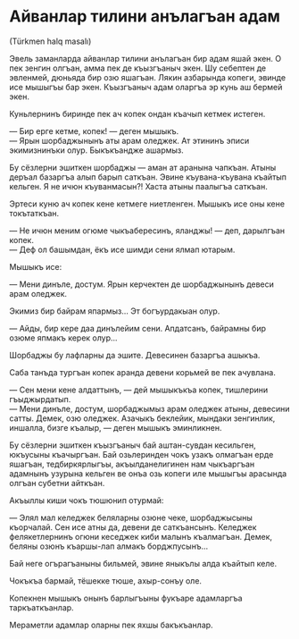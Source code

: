 # Айванлар тилини анълагъан адам
(Türkmen halq masalı)

Эвель заманларда айванлар тилини анълагъан бир адам яшай экен.
О пек зенгин олгъан, амма пек де къызгъаныч экен.
Шу себептен де эвленмей, дюньяда бир озю яшагъан.
Лякин азбарында копеги, эвинде исе мышыгъы бар экен.
Къызгъаныч адам оларгъа эр кунь аш бермей экен.

Куньлернинъ биринде пек ач копек ондан къачып кетмек истеген.

— Бир ерге кетме, копек! — деген мышыкъ.  
— Ярын шорбаджынынъ аты арам оледжек.
Ат этининъ эписи экимизнинъки олур.
Быкъкъандже ашармыз.

Бу сёзлерни эшиткен шорбаджы — аман ат аранына чапкъан.
Атыны деръал базаргъа алып барып саткъан.
Эвине къувана-къувана къайтып кельген.
Я не ичюн къуванмасын?!
Хаста атыны паалыгъа саткъан.

Эртеси куню ач копек кене кетмеге ниетленген.
Мышыкъ исе оны кене токътаткъан.

— Не ичюн меним огюме чыкъабересинъ, яланджы! — деп, дарылгъан копек.  
— Деф ол башымдан, ёкъ исе шимди сени ялмап ютарым.

Мышыкъ исе:

— Мени динъле, достум.
Ярын керчектен де шорбаджынынъ девеси арам оледжек.

Экимиз бир байрам япармыз...
Эт богъурдакыан олур.

— Айды, бир кере даа динълейим сени.
Апдатсанъ, байрамны бир озюме япмакъ керек олур...

Шорбаджы бу лафларны да эшите.
Девесинен базаргъа ашыкъа.

Саба танъда тургъан копек аранда девени корьмей ве пек ачувлана.

— Сен мени кене алдаттынъ, — дей мышыкъкъа копек, тишлерини гъыджырдатып.  
— Мени динъле, достум, шорбаджымыз арам оледжек атыны, девесини сатты.
Демек, озю оледжек.
Азачыкъ беклейик, мындаки зенгинлик, иншалла, бизге къалыр, — деген мышыкъ эминликнен.

Бу сёзлерни эшиткен къызгъаныч бай аштан-сувдан кесильген, юкъусыны къачыргъан.
Бай озьлеринден чокъ узакъ олмагъан ерде яшагъан, тедбиркярлыгъы, акъылданелигинен нам чыкъаргъан адамнынъ узурына кельген ве онъа озь копеги иле мышыгъы арасында олгъан субетни айткъан.

Акъыллы киши чокъ тюшюнип отурмай:

— Элял мал келеджек беляларны озюне чеке, шорбаджысыны къорчалай.
Сен исе атны да, девени де саткъансынъ.
Келеджек фелякетлернинъ огюни кеседжек киби малынъ къалмагъан.
Демек, беляны озюнъ къаршы-лап алмакъ борджпусынъ...

Бай неге огърагъаныны бильмей, эвине яныкълы алда къайтып келе.

Чокъкъа бармай, тёшекке тюше, ахыр-сонъу оле.

Копекнен мышыкъ онынъ барлыгъыны фукъаре адамларгъа таркъаткъанлар.

Мераметли адамлар оларны пек яхшы бакъкъанлар.
